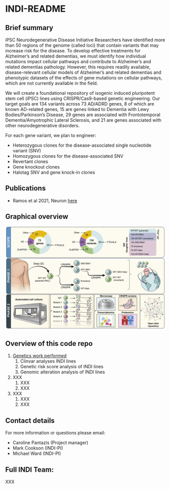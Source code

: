 # INDI-README

## Brief summary

iPSC Neurodegenerative Disease Initiative
Researchers have identified more than 50 regions of the genome (called loci) that contain variants that may increase risk for the disease. To develop effective treatments for Alzheimer’s and related dementias, we must identify how individual mutations impact cellular pathways and contribute to Alzheimer’s and related dementias pathology. However, this requires readily available, disease-relevant cellular models of Alzheimer’s and related dementias and phenotypic datasets of the effects of gene mutations on cellular pathways, which are not currently available in the field.

We will create a foundational repository of isogenic induced pluripotent stem cell (iPSC) lines using CRISPR/Cas9-based genetic engineering. Our target goals are 134 variants across 73 AD/ADRD genes, 8 of which are known AD-related genes, 15 are genes linked to Dementia with Lewy Bodies/Parkinson’s Disease, 29 genes are associated with Frontotemporal Dementia/Amyotrophic Lateral Sclerosis, and 21 are genes associated with other neurodegenerative disorders.

For each gene variant, we plan to engineer:

- Heterozygous clones for the disease-associated single nucleotide variant (SNV)
- Homozygous clones for the disease-associated SNV
- Revertant clones
- Gene knockout clones
- Halotag SNV and gene knock-in clones


## Publications

- Ramos et al 2021, Neuron [here](https://pubmed.ncbi.nlm.nih.gov/33831364/)

## Graphical overview

![alt text](https://github.com/NIH-CARD/INDI-README/blob/main/Figures/Ramos%20et%20al%202021.jpg)

## Overview of this code repo

1. [Genetics work performed](https://github.com/NIH-CARD/INDI-README/tree/main/INDI-genetics)
    1. Clinvar analyses INDI lines
    2. Genetic risk score analysis of INDI lines
    3. Genomic alteration analysis of INDI lines
2. XXX
   1. XXX
   2. XXX
3. XXX
   1. XXX
   2. XXX

## Contact details

For more information or questions please email:
- Caroline Pantazis (Project manager)
- Mark Cookson (INDI-PI)
- Michael Ward (INDI-PI)


## Full INDI Team:

XXX





